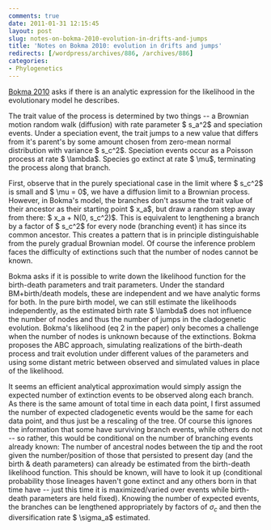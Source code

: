 ```yaml
---
comments: true
date: 2011-01-31 12:15:45
layout: post
slug: notes-on-bokma-2010-evolution-in-drifts-and-jumps
title: 'Notes on Bokma 2010: evolution in drifts and jumps'
redirects: [/wordpress/archives/886, /archives/886]
categories:
- Phylogenetics
---
```


[Bokma 2010](http://dx.doi.org/10.1093/sysbio/syq029) asks if there is an analytic expression for the likelihood in the evolutionary model he describes.

The trait value of the process is determined by two things -- a Brownian motion random walk (diffusion) with rate parameter $ s_a^2$ and speciation events.  Under a speciation event, the trait jumps to a new value that differs from it's parent's by some amount chosen from zero-mean normal distribution with variance $ s_c^2$.  Speciation events occur as a Poisson process at rate $ \lambda$.  Species go extinct at rate $ \mu$, terminating the process along that branch.

First, observe that in the purely speciational case in the limit where $ s_c^2$ is small and $ \mu = 0$, we have a diffusion limit to a Brownian process.  However, in Bokma's model, the branches don't assume the trait value of their ancestor as their starting point $ x_a$, but draw a random step away from there: $ x_a + N(0, s_c^2)$.  This is equivalent to lengthening a branch by a factor of $ s_c^2$ for every node (branching event) it has since its common ancestor.  This creates a pattern that is in principle distinguishable from the purely gradual Brownian model.  Of course the inference problem faces the difficulty of extinctions such that the number of nodes cannot be known.

Bokma asks if it is possible to write down the likelihood function for the birth-death parameters and trait parameters.  Under the standard BM+birth/death models, these are independent and we have analytic forms for both.  In the pure birth model, we can still estimate the likelihoods independently, as the estimated birth rate $ \lambda$ does not influence the number of nodes and thus the number of jumps in the cladogenetic evolution.  Bokma's likelihood (eq 2 in the paper) only becomes a challenge when the number of nodes is unknown because of the extinctions.  Bokma proposes the ABC approach, simulating realizations of the birth-death process and trait evolution under different values of the parameters and using some distant metric between observed and simulated values in place of the likelihood.

It seems an efficient analytical approximation would simply assign the expected number of extinction events to be observed along each branch.  As there is the same amount of total time in each data point, I first assumed the number of expected cladogenetic events would be the same for each data point, and thus just be a rescaling of the tree.  Of course this ignores the information that some have surviving branch events, while others do not -- so rather, this would be conditional on the number of branching events already known: The number of ancestral nodes between the tip and the root given the number/position of those that persisted to present day (and the birth & death parameters) can already be estimated from the birth-death likelihood function.   This should be known, will have to look it up (conditional probability those lineages haven't gone extinct and any others born in that time have -- just this time it is maximized/varied over events while birth-death parameters are held fixed).  Knowing the number of expected events, the branches can be lengthened appropriately by factors of $\sigma_c$ and then the diversification rate $ \sigma_a$ estimated.
